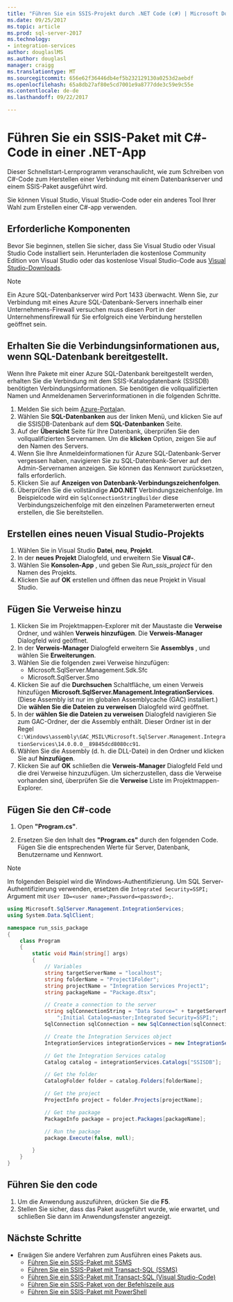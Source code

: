 ```yaml
---
title: "Führen Sie ein SSIS-Projekt durch .NET Code (c#) | Microsoft Docs"
ms.date: 09/25/2017
ms.topic: article
ms.prod: sql-server-2017
ms.technology:
- integration-services
author: douglaslMS
ms.author: douglasl
manager: craigg
ms.translationtype: MT
ms.sourcegitcommit: 656e62f36446db4ef5b232129130a0253d2aebdf
ms.openlocfilehash: 65a8db27af80e5cd7001e9a8777dde3c59e9c55e
ms.contentlocale: de-de
ms.lasthandoff: 09/22/2017

---
```

# <a name="run-an-ssis-package-with-c-code-in-a-net-app"></a>Führen Sie ein SSIS-Paket mit C#-Code in einer .NET-App
Dieser Schnellstart-Lernprogramm veranschaulicht, wie zum Schreiben von C#-Code zum Herstellen einer Verbindung mit einem Datenbankserver und einem SSIS-Paket ausgeführt wird.

Sie können Visual Studio, Visual Studio-Code oder ein anderes Tool Ihrer Wahl zum Erstellen einer C#-app verwenden.

## <a name="prerequisites"></a>Erforderliche Komponenten

Bevor Sie beginnen, stellen Sie sicher, dass Sie Visual Studio oder Visual Studio Code installiert sein. Herunterladen die kostenlose Community Edition von Visual Studio oder das kostenlose Visual Studio-Code aus [Visual Studio-Downloads](https://www.visualstudio.com/downloads/).

> [!NOTE]
> Ein Azure SQL-Datenbankserver wird Port 1433 überwacht. Wenn Sie, zur Verbindung mit eines Azure SQL-Datenbank-Servers innerhalb einer Unternehmens-Firewall versuchen muss diesen Port in der Unternehmensfirewall für Sie erfolgreich eine Verbindung herstellen geöffnet sein.

## <a name="get-the-connection-info-if-deployed-to-sql-database"></a>Erhalten Sie die Verbindungsinformationen aus, wenn SQL-Datenbank bereitgestellt.

Wenn Ihre Pakete mit einer Azure SQL-Datenbank bereitgestellt werden, erhalten Sie die Verbindung mit dem SSIS-Katalogdatenbank (SSISDB) benötigten Verbindungsinformationen. Sie benötigen die vollqualifizierten Namen und Anmeldenamen Serverinformationen in die folgenden Schritte.

1. Melden Sie sich beim [Azure-Portal](https://portal.azure.com/)an.
2. Wählen Sie **SQL-Datenbanken** aus der linken Menü, und klicken Sie auf die SSISDB-Datenbank auf dem **SQL-Datenbanken** Seite. 
3. Auf der **Übersicht** Seite für Ihre Datenbank, überprüfen Sie den vollqualifizierten Servernamen. Um die **klicken** Option, zeigen Sie auf den Namen des Servers. 
4. Wenn Sie Ihre Anmeldeinformationen für Azure SQL-Datenbank-Server vergessen haben, navigieren Sie zu SQL-Datenbank-Server auf den Admin-Servernamen anzeigen. Sie können das Kennwort zurücksetzen, falls erforderlich.
5. Klicken Sie auf **Anzeigen von Datenbank-Verbindungszeichenfolgen**.
6. Überprüfen Sie die vollständige **ADO.NET** Verbindungszeichenfolge. Im Beispielcode wird ein `SqlConnectionStringBuilder` diese Verbindungszeichenfolge mit den einzelnen Parameterwerten erneut erstellen, die Sie bereitstellen.

## <a name="create-a-new-visual-studio-project"></a>Erstellen eines neuen Visual Studio-Projekts

1. Wählen Sie in Visual Studio **Datei**, **neu**, **Projekt**. 
2. In der **neues Projekt** Dialogfeld, und erweitern Sie **Visual C#-**.
3. Wählen Sie **Konsolen-App** , und geben Sie *Run_ssis_project* für den Namen des Projekts.
4. Klicken Sie auf **OK** erstellen und öffnen das neue Projekt in Visual Studio.

## <a name="add-references"></a>Fügen Sie Verweise hinzu
1. Klicken Sie im Projektmappen-Explorer mit der Maustaste die **Verweise** Ordner, und wählen **Verweis hinzufügen**. Die **Verweis-Manager** Dialogfeld wird geöffnet.
2. In der **Verweis-Manager** Dialogfeld erweitern Sie **Assemblys** , und wählen Sie **Erweiterungen**.
3. Wählen Sie die folgenden zwei Verweise hinzufügen:
    -   Microsoft.SqlServer.Management.Sdk.Sfc
    -   Microsoft.SqlServer.Smo
4. Klicken Sie auf die **Durchsuchen** Schaltfläche, um einen Verweis hinzufügen **Microsoft.SqlServer.Management.IntegrationServices**. (Diese Assembly ist nur im globalen Assemblycache (GAC) installiert.) Die **wählen Sie die Dateien zu verweisen** Dialogfeld wird geöffnet.
5. In der **wählen Sie die Dateien zu verweisen** Dialogfeld navigieren Sie zum GAC-Ordner, der die Assembly enthält. Dieser Ordner ist in der Regel `C:\Windows\assembly\GAC_MSIL\Microsoft.SqlServer.Management.IntegrationServices\14.0.0.0__89845dcd8080cc91`.
6. Wählen Sie die Assembly (d. h. die DLL-Datei) in den Ordner und klicken Sie auf **hinzufügen**.
7. Klicken Sie auf **OK** schließen die **Verweis-Manager** Dialogfeld Feld und die drei Verweise hinzuzufügen. Um sicherzustellen, dass die Verweise vorhanden sind, überprüfen Sie die **Verweise** Liste im Projektmappen-Explorer.

## <a name="add-the-c-code"></a>Fügen Sie den C#-code 
1. Open **"Program.cs"**.

2. Ersetzen Sie den Inhalt des **"Program.cs"** durch den folgenden Code. Fügen Sie die entsprechenden Werte für Server, Datenbank, Benutzername und Kennwort.

> [!NOTE]
> Im folgenden Beispiel wird die Windows-Authentifizierung. Um SQL Server-Authentifizierung verwenden, ersetzen die `Integrated Security=SSPI;` Argument mit `User ID=<user name>;Password=<password>;`.


```csharp
using Microsoft.SqlServer.Management.IntegrationServices;
using System.Data.SqlClient;

namespace run_ssis_package
{
    class Program
    {
        static void Main(string[] args)
        {
            // Variables
            string targetServerName = "localhost";
            string folderName = "Project1Folder";
            string projectName = "Integration Services Project1";
            string packageName = "Package.dtsx";

            // Create a connection to the server
            string sqlConnectionString = "Data Source=" + targetServerName +
                ";Initial Catalog=master;Integrated Security=SSPI;";
            SqlConnection sqlConnection = new SqlConnection(sqlConnectionString);

            // Create the Integration Services object
            IntegrationServices integrationServices = new IntegrationServices(sqlConnection);

            // Get the Integration Services catalog
            Catalog catalog = integrationServices.Catalogs["SSISDB"];

            // Get the folder
            CatalogFolder folder = catalog.Folders[folderName];

            // Get the project
            ProjectInfo project = folder.Projects[projectName];

            // Get the package
            PackageInfo package = project.Packages[packageName];

            // Run the package
            package.Execute(false, null);

        }
    }
}
```

## <a name="run-the-code"></a>Führen Sie den code

1. Um die Anwendung auszuführen, drücken Sie die **F5**.
2. Stellen Sie sicher, dass das Paket ausgeführt wurde, wie erwartet, und schließen Sie dann im Anwendungsfenster angezeigt.

## <a name="next-steps"></a>Nächste Schritte
- Erwägen Sie andere Verfahren zum Ausführen eines Pakets aus.
    - [Führen Sie ein SSIS-Paket mit SSMS](./ssis-quickstart-run-ssms.md)
    - [Führen Sie ein SSIS-Paket mit Transact-SQL (SSMS)](./ssis-quickstart-run-tsql-ssms.md)
    - [Führen Sie ein SSIS-Paket mit Transact-SQL (Visual Studio-Code)](ssis-quickstart-run-tsql-vscode.md)
    - [Führen Sie ein SSIS-Paket von der Befehlszeile aus](./ssis-quickstart-run-cmdline.md)
    - [Führen Sie ein SSIS-Paket mit PowerShell](ssis-quickstart-run-powershell.md)

